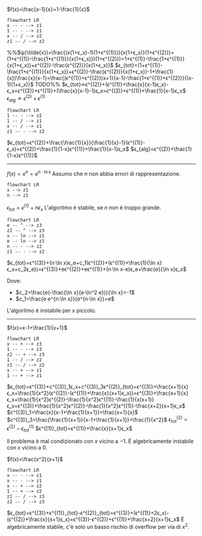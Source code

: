 $f(x)=\frac{x-1}{x}=1-\frac{1}{x}$

```mermaid
flowchart LR
x -- - --> z1
1 -- - --> z1
x -- / --> z2
z1 -- / --> z2
```

%%$ψ(\tilde{x})=\frac{(x(1+ϵ_x)-1)(1+ϵ^{(1)})}{x(1+ϵ_x)}(1+ϵ^{(2)})=(1+ϵ^{(1)}-\frac{1+ϵ^{(1)}}{x(1+ϵ_x)})(1+ϵ^{(2)})=1+ϵ^{(1)}-\frac{1+ϵ^{(1)}}{x(1+ϵ_x)}+ϵ^{(2)}-\frac{ϵ^{(2)}}{x(1+ϵ_x)}$
$ϵ_{tot}=(1+ϵ^{(1)}-\frac{1+ϵ^{(1)}}{x(1+ϵ_x)}+ϵ^{(2)}-\frac{ϵ^{(2)}}{x(1+ϵ_x)}-1+\frac{1}{x})\frac{x}{x-1}=\frac{(ϵ^{(1)}+ϵ^{(2)})x+1}{x-1}-\frac{1+ϵ^{(1)}+ϵ^{(2)}}{(x-1)(1+ϵ_x)}$
TODO%%
$ϵ_{tot}≐ϵ^{(2)}+(ϵ^{(1)}+\frac{x}{x-1}ϵ_x)-ϵ_x=ϵ^{(2)}+ϵ^{(1)}+(\frac{x}{x-1}-1)ϵ_x=ϵ^{(2)}+ϵ^{(1)}+\frac{1}{x-1}ϵ_x$
$ϵ_{alg}≐ϵ^{(2)}+ϵ^{(1)}$


```mermaid
flowchart LR
1 -- - --> z2
1 -- / --> z1
x -- / --> z1
z1 -- - --> z2
```
$ϵ_{tot}=ϵ^{(2)}+\frac{\frac{1}{x}}{\frac{1}{x}-1}(ϵ^{(1)}-ϵ_x)=ϵ^{(2)}+\frac{1}{1-x}ϵ^{(1)}+\frac{1}{x-1}ϵ_x$
$ϵ_{alg}=ϵ^{(2)}+\frac{1}{1-x}ϵ^{(1)}$

---
$f(x)=x^n=e^{n·\ln x}$
Assumo che $n$ non abbia errori di rappresentazione.
```mermaid
flowchart LR
x --> z1
n --> z1
```
$ϵ_{tot}=ϵ^{(1)}+nϵ_x$
L'algoritmo è stabile, se $n$ non è troppo grande.

```mermaid
flowchart LR
e -- ^ --> z3
z2 -- ^ --> z3
x -- ln --> z1
e -- ln --> z1
n -- · --> z2
z1 -- · --> z2
```
$ϵ_{tot}=ϵ^{(3)}+(n·\ln x)ϵ_e+c_1(ϵ^{(2)}+(ϵ^{(1)}+\frac{1}{\ln x}ϵ_x+c_2ϵ_e))=ϵ^{(3)}+eϵ^{(2)}+eϵ^{(1)}+(n·\ln x-e)ϵ_e+\frac{e}{\ln x}ϵ_x$

Dove:
- $c_2=\frac{e(-\frac{\ln x}{e·\ln^2 e})}{\ln x}=-1$
- $c_1=\frac{e·e^{n·\ln x}}{e^{n·\ln x}}=e$

L'algoritmo è instabile per $x$ piccolo.

---


$f(x)=x-1+\frac{1}{x+1}$
```mermaid
flowchart LR
x -- + --> z3
1 -- - --> z3
z2 -- + --> z3
1 -- / --> z2
z1 -- / --> z2
x -- + --> z1
1 -- + --> z1
```
$ϵ_{tot}=ϵ^{(3)}+c^{(3)}_1ϵ_x+c^{(3)}_3ϵ^{(2)}_{tot}=ϵ^{(3)}+\frac{x+1}{x}ϵ_x+\frac{1}{x^2}(ϵ^{(2)}-(ϵ^{(1)}+\frac{x}{x+1}ϵ_x))=ϵ^{(3)}+\frac{x+1}{x}ϵ_x+\frac{1}{x^2}ϵ^{(2)}-\frac{1}{x^2}ϵ^{(1)}-\frac{1}{x(x+1)}ϵ_x=ϵ^{(3)}+\frac{1}{x^2}ϵ^{(2)}-\frac{1}{x^2}ϵ^{(1)}-\frac{x+2}{x+1}ϵ_x$
$c^{(3)}_1=\frac{x}{x-1+\frac{1}{x+1}}=\frac{x+1}{x}$
$c^{(3)}_3=\frac{\frac{1}{x+1}}{x-1+\frac{1}{x+1}}=\frac{1}{x^2}$
$ϵ^{(2)}_{tot}=ϵ^{(2)}-ϵ^{(1)}_{tot}$
$ϵ^{(1)}_{tot}=ϵ^{(1)}+\frac{x}{x+1}ϵ_x$

Il problema è mal condizionato con $x$ vicino a $-1$.
È algebricamente instabile con $x$ vicino a $0$.

$f(x)=\frac{x^2}{x+1}$

```mermaid
flowchart LR
x -- · --> z1
x -- · --> z1
x -- + --> z2
1 -- + --> z2
z1 -- / --> z3
z2 -- / --> z3
```
$ϵ_{tot}=ϵ^{(3)}+ϵ^{(1)}_{tot}-ϵ^{(2)}_{tot}=ϵ^{(3)}+(ϵ^{(1)}+2ϵ_x)-(ϵ^{(2)}+\frac{x}{x+1}ϵ_x)=ϵ^{(3)}-ϵ^{(2)}+ϵ^{(1)}+\frac{x+2}{x+1}ϵ_x$
È algebricamente stabile, c'è solo un basso rischio di overflow per via di $x^2$.

